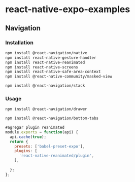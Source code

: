 # react-native-expo-examples

## Navigation
### Installation
```bash
npm install @react-navigation/native
npm install react-native-gesture-handler
npm install react-native-reanimated
npm install react-native-screens
npm install react-native-safe-area-context
npm install @react-native-community/masked-view
```

```bash
npm install @react-navigation/stack
```
### Usage

```bash
npm install @react-navigation/drawer
```

```bash
npm install @react-navigation/bottom-tabs
```

```babel.config.js
#agregar plugin reanimated
module.exports = function(api) {
  api.cache(true);
  return {
    presets: ['babel-preset-expo'],
    plugins: [
      'react-native-reanimated/plugin',
    ],
    
  };
};
```